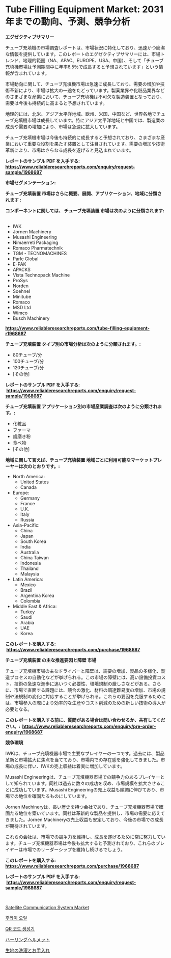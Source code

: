 <p><h1>Tube Filling Equipment Market: 2031年までの動向、予測、競争分析</h1></p><p><strong>エグゼクティブサマリー</strong></p>
<p><p>チューブ充填機の市場調査レポートは、市場状況に特化しており、迅速かつ簡潔な情報を提供しています。このレポートのエグゼクティブサマリーには、市場トレンド、地理的範囲（NA、APAC、EUROPE、USA、中国）、そして「チューブ充填機市場は予測期間中に年率6.5％で成長すると予想されています」という情報が含まれています。</p><p>市場動向に関して、チューブ充填機市場は急速に成長しており、需要の増加や技術革新により、市場は拡大の一途をたどっています。製薬業界や化粧品業界などのさまざまな産業において、チューブ充填機は不可欠な製造装置となっており、需要は今後も持続的に高まると予想されています。</p><p>地理的には、北米、アジア太平洋地域、欧州、米国、中国など、世界各地でチューブ充填機市場は成長しています。特にアジア太平洋地域と中国では、製造業の成長や需要の増加により、市場は急速に拡大しています。</p><p>チューブ充填機市場は今後も持続的に成長すると予想されており、さまざまな産業において重要な役割を果たす装置として注目されています。需要の増加や技術革新により、市場はさらなる成長を遂げると見込まれています。</p></p>
<p><strong>レポートのサンプル PDF を入手する: <a href="https://www.reliableresearchreports.com/enquiry/request-sample/1968687">https://www.reliableresearchreports.com/enquiry/request-sample/1968687</a></strong></p>
<p><strong>市場セグメンテーション:</strong></p>
<p><strong> チューブ充填装置 市場はさらに概要、展開、アプリケーション、地域に分類されます :</strong></p>
<p><strong>コンポーネントに関しては、 チューブ充填装置 市場は次のように分類されます: &nbsp;</strong></p>
<p><ul><li>IWK</li><li>Jornen Machinery</li><li>Musashi Engineering</li><li>Nimaerreti Packaging</li><li>Romaco Pharmatechnik</li><li>TGM - TECNOMACHINES</li><li>Parle Global</li><li>E-PAK</li><li>APACKS</li><li>Vista Technopack Machine</li><li>ProSys</li><li>Norden</li><li>Soehnel</li><li>Minitube</li><li>Romaco</li><li>MSD Ltd</li><li>Wimco</li><li>Busch Machinery</li></ul></p>
<p><strong><a href="https://www.reliableresearchreports.com/tube-filling-equipment-r1968687">https://www.reliableresearchreports.com/tube-filling-equipment-r1968687</a></strong></p>
<p><strong> チューブ充填装置 タイプ別の市場分析は次のように分類されます。:</strong></p>
<p><ul><li>80チューブ/分</li><li>100チューブ/分</li><li>120チューブ/分</li><li>[その他]</li></ul></p>
<p><strong>レポートのサンプル PDF を入手する: &nbsp;<a href="https://www.reliableresearchreports.com/enquiry/request-sample/1968687">https://www.reliableresearchreports.com/enquiry/request-sample/1968687</a></strong></p>
<p><strong> チューブ充填装置 アプリケーション別の市場産業調査は次のように分類されます。:</strong></p>
<p><ul><li>化粧品</li><li>ファーマ</li><li>歯磨き粉</li><li>食べ物</li><li>[その他]</li></ul></p>
<p><strong>地域に関して言えば、チューブ充填装置 地域ごとに利用可能なマーケットプレーヤーは次のとおりです。:</strong></p>
<p><ul>
    <li>
        North America:
        <ul>
            <li>United States</li>
            <li>Canada</li>
        </ul>
    </li>
    <li>
        Europe:
        <ul>
            <li>Germany</li>
            <li>France</li>
            <li>U.K.</li>
            <li>Italy</li>
            <li>Russia</li>
        </ul>
    </li>
    <li>
        Asia-Pacific:
        <ul>
            <li>China</li>
            <li>Japan</li>
            <li>South Korea</li>
            <li>India</li>
            <li>Australia</li>
            <li>China Taiwan</li>
            <li>Indonesia</li>
            <li>Thailand</li>
            <li>Malaysia</li>
        </ul>
    </li>
    <li>
        Latin America:
        <ul>
            <li>Mexico</li>
            <li>Brazil</li>
            <li>Argentina Korea</li>
            <li>Colombia</li>
        </ul>
    </li>
    <li>
        Middle East & Africa:
        <ul>
            <li>Turkey</li>
            <li>Saudi</li>
            <li>Arabia</li>
            <li>UAE</li>
            <li>Korea</li>
        </ul>
    </li>
    </ul></p>
<p><strong>このレポートを購入する: &nbsp;<a href="https://www.reliableresearchreports.com/purchase/1968687">https://www.reliableresearchreports.com/purchase/1968687</a></strong></p>
<p><strong>チューブ充填装置 の主な推進要因と障壁 市場</strong></p>
<p><p>チューブ充填機市場の主なドライバーと障壁は、需要の増加、製品の多様化、製造プロセスの自動化などが挙げられる。この市場の障壁には、高い設備投資コスト、技術の急速な進歩に追いつく必要性、環境規制の厳しさなどがある。さらに、市場で直面する課題には、競合の激化、材料の調達難易度の増加、市場の規制や法規制の変化に対応することが挙げられる。これらの要因を克服するためには、市場参入の際により効率的な生産やコスト削減のための新しい技術の導入が必要となる。</p></p>
<p><strong>このレポートを購入する前に、質問がある場合は問い合わせるか、共有してください。:&nbsp; <a href="https://www.reliableresearchreports.com/enquiry/pre-order-enquiry/1968687">https://www.reliableresearchreports.com/enquiry/pre-order-enquiry/1968687</a></strong></p>
<p><strong>競争環境</strong></p>
<p><p>IWKは、チューブ充填機器市場で主要なプレイヤーの一つです。過去には、製品革新と市場拡大に焦点を当てており、市場内での存在感を強化してきました。市場の成長に伴い、IWKの売上収益は着実に増加しています。</p><p>Musashi Engineeringは、チューブ充填機器市場での競争力のあるプレイヤーとして知られています。同社は過去に数々の成功を収め、市場規模を拡大させることに成功しています。Musashi Engineeringの売上収益も順調に伸びており、市場での地位を確固たるものにしています。</p><p>Jornen Machineryは、長い歴史を持つ会社であり、チューブ充填機器市場で確固たる地位を築いています。同社は革新的な製品を提供し、市場の需要に応えてきました。Jornen Machineryの売上収益も安定しており、今後の市場での成長が期待されています。</p><p>これらの会社は、市場での競争力を維持し、成長を遂げるために常に努力しています。チューブ充填機器市場は今後も拡大すると予測されており、これらのプレイヤーは市場でのリーダーシップを維持し続けるでしょう。</p></p>
<p><strong>このレポートを購入する: &nbsp; <a href="https://www.reliableresearchreports.com/purchase/1968687">https://www.reliableresearchreports.com/purchase/1968687</a></strong></p>
<p><strong>レポートのサンプル PDF を入手する: &nbsp;<a href="https://www.reliableresearchreports.com/enquiry/request-sample/1968687">https://www.reliableresearchreports.com/enquiry/request-sample/1968687</a></strong><strong></strong></p>
<p>&nbsp;</p>
<p><p><a href="https://view.publitas.com/reportprime-1/satellite-communication-system-market-focuses-on-market-share-size-and-projected-forecast-till-2031/">Satellite Communication System Market</a></p><p><a href="https://medium.com/@everettilkinson56562023/%ED%94%84%EB%9D%BC%EC%9D%B4%EC%9C%A0-%EC%8B%9C%EC%9E%A5%EC%9D%80-%EC%8B%9C%EC%9E%A5-%EC%A0%90%EC%9C%A0%EC%9C%A8-%EA%B7%9C%EB%AA%A8-%EB%B0%8F-2031%EB%85%84%EA%B9%8C%EC%A7%80%EC%9D%98-%EC%98%88%EC%B8%A1%EA%B9%8C%EC%A7%80-%EC%B4%88%EC%A0%90%EC%9D%84-%EB%A7%9E%EC%B6%94%EA%B3%A0-%EC%9E%88%EC%8A%B5%EB%8B%88%EB%8B%A4-345065f41cd0">후라이 오일</a></p><p><a href="https://medium.com/@thib_harou/qr-%EC%BD%94%EB%93%9C-%EC%83%9D%EC%84%B1%EA%B8%B0-%EC%8B%9C%EC%9E%A5-%EB%B6%84%EC%84%9D-%EB%B0%8F-%ED%81%AC%EA%B8%B0-%EC%A0%84%EB%A7%9D%EC%9D%80-2024%EB%85%84%EB%B6%80%ED%84%B0-2031%EB%85%84%EA%B9%8C%EC%A7%80-%EA%B8%B0%EA%B0%84-%EB%8F%99%EC%95%88-%EC%98%88%EC%B8%A1%EB%90%A9%EB%8B%88%EB%8B%A4-5a996e59df04">QR 코드 생성기</a></p><p><a href="https://medium.com/@marcosoenrt565736/%E3%83%8F%E3%83%BC%E3%83%AA%E3%83%B3%E3%82%B0%E3%83%98%E3%83%AB%E3%83%A1%E3%83%83%E3%83%88%E5%B8%82%E5%A0%B4%E3%81%AE%E5%88%86%E6%9E%90-%E3%82%B0%E3%83%AD%E3%83%BC%E3%83%90%E3%83%AB%E7%94%A3%E6%A5%AD%E3%81%AE%E8%A6%8B%E9%80%9A%E3%81%97%E3%81%A8%E4%BA%88%E6%B8%AC-2024%E5%B9%B4%E3%81%8B%E3%82%892031%E5%B9%B4-ef7aa93c2be6">ハーリングヘルメット</a></p><p><a href="https://medium.com/@desekay3566/%E5%B8%83%E8%A3%BD%E5%93%81%E3%81%AE%E6%B4%97%E6%BF%AF%E3%81%A8%E3%81%8A%E6%89%8B%E5%85%A5%E3%82%8C%E5%B8%82%E5%A0%B4-%E7%AB%B6%E4%BA%89%E5%88%86%E6%9E%90-%E5%B8%82%E5%A0%B4%E5%8B%95%E5%90%91-2031%E5%B9%B4%E3%81%BE%E3%81%A7%E3%81%AE%E4%BA%88%E6%B8%AC-8bd8711bcf3a">生地の洗濯とお手入れ</a></p></p>